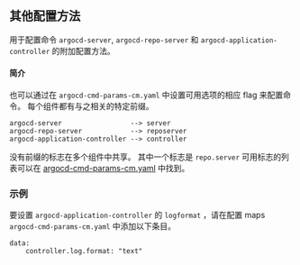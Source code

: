 <!-- TRANSLATED by md-translate -->
## 其他配置方法

用于配置命令 `argocd-server`, `argocd-repo-server` 和 `argocd-application-controller` 的附加配置方法。

#### 简介

也可以通过在 `argocd-cmd-params-cm.yaml` 中设置可用选项的相应 flag 来配置命令。 每个组件都有与之相关的特定前缀。

```
argocd-server                 --> server
argocd-repo-server            --> reposerver
argocd-application-controller --> controller
```

没有前缀的标志在多个组件中共享。 其中一个标志是 `repo.server` 可用标志的列表可以在 [argocd-cmd-params-cm.yaml](../argocd-cmd-params-cm.yaml) 中找到。

### 示例

要设置 `argocd-application-controller` 的 `logformat` ，请在配置 maps `argocd-cmd-params-cm.yaml` 中添加以下条目。

```
data:
    controller.log.format: "text"
```